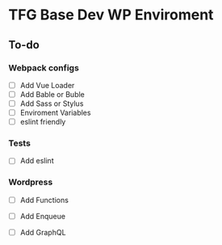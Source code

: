 # TFG Base Dev WP Enviroment

## To-do

### Webpack configs

- [ ] Add Vue Loader
- [ ] Add Bable or Buble
- [ ] Add Sass or Stylus
- [ ] Enviroment Variables
- [ ] eslint friendly

### Tests

- [ ] Add eslint

### Wordpress

- [ ] Add Functions
- [ ] Add Enqueue
- [ ] Add GraphQL

